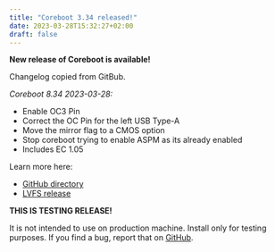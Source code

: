 ```yaml
---
title: "Coreboot 3.34 released!"
date: 2023-03-28T15:32:27+02:00
draft: false
---
```


**New release of Coreboot is available!**

Changelog copied from GitBub.

*Coreboot 8.34 2023-03-28:*

- Enable OC3 Pin
- Correct the OC Pin for the left USB Type-A
- Move the mirror flag to a CMOS option
- Stop coreboot trying to enable ASPM as its already enabled
- Includes EC 1.05

Learn more here:
- [GitHub directory](https://github.com/StarLabsLtd/firmware/tree/master/StarBook/MkVI-Intel/coreboot/8.34)
- [LVFS release](https://fwupd.org/lvfs/devices/com.starlabs.B6-I.coreboot)

**THIS IS TESTING RELEASE!**

It is not intended to use on production machine. Install only for testing purposes. If you find a bug, report that on [GitHub](https://github.com/StarLabsLtd/firmware/issues).